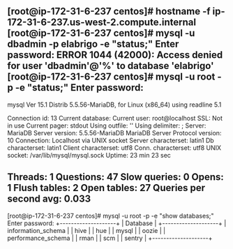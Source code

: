 [root@ip-172-31-6-237 centos]# hostname -f
ip-172-31-6-237.us-west-2.compute.internal
[root@ip-172-31-6-237 centos]# mysql -u dbadmin -p elabrigo -e "status;"
Enter password:
ERROR 1044 (42000): Access denied for user 'dbadmin'@'%' to database 'elabrigo'
[root@ip-172-31-6-237 centos]# mysql -u root -p -e "status;"
Enter password:
--------------
mysql  Ver 15.1 Distrib 5.5.56-MariaDB, for Linux (x86_64) using readline 5.1

Connection id:          13
Current database:
Current user:           root@localhost
SSL:                    Not in use
Current pager:          stdout
Using outfile:          ''
Using delimiter:        ;
Server:                 MariaDB
Server version:         5.5.56-MariaDB MariaDB Server
Protocol version:       10
Connection:             Localhost via UNIX socket
Server characterset:    latin1
Db     characterset:    latin1
Client characterset:    utf8
Conn.  characterset:    utf8
UNIX socket:            /var/lib/mysql/mysql.sock
Uptime:                 23 min 23 sec

Threads: 1  Questions: 47  Slow queries: 0  Opens: 1  Flush tables: 2  Open tables: 27  Queries per second avg: 0.033
--------------

[root@ip-172-31-6-237 centos]# mysql -u root -p -e "show databases;"
Enter password:
+--------------------+
| Database           |
+--------------------+
| information_schema |
| hive               |
| hue                |
| mysql              |
| oozie              |
| performance_schema |
| rman               |
| scm                |
| sentry             |
+--------------------+
